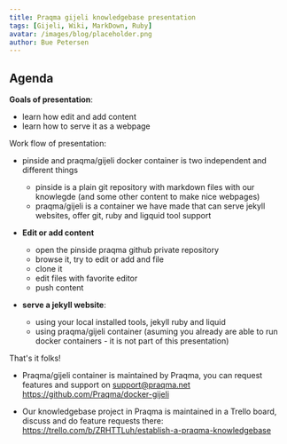 ```yaml
---
title: Praqma gijeli knowledgebase presentation
tags: [Gijeli, Wiki, MarkDown, Ruby]
avatar: /images/blog/placeholder.png
author: Bue Petersen
---
```




## Agenda

**Goals of presentation**:

* learn how edit and add content
* learn how to serve it as a webpage
<!--break-->


Work flow of presentation:

* pinside and praqma/gijeli docker container is two independent and different things
    * pinside is a plain git repository with markdown files with our knowlegde (and some other content to make nice webpages)
    * praqma/gijeli is a container we have made that can serve jekyll websites, offer git, ruby and ligquid tool support

* **Edit or add content**
    * open the pinside praqma github private repository
    * browse it, try to edit or add and file
    * clone it
    * edit files with favorite editor
    * push content

* **serve a jekyll website**:
    * using your local installed tools, jekyll ruby and liquid
    * using praqma/gijeli container (asuming you already are able to run docker containers - it is not part of this presentation)


That's it folks!

* Praqma/gijeli container is maintained by Praqma, you can request features and support on support@praqma.net https://github.com/Praqma/docker-gijeli

* Our knowledgebase project in Praqma is maintained in a Trello board, discuss and do feature requests there: https://trello.com/b/ZRHTTLuh/establish-a-praqma-knowledgebase
